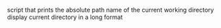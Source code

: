 script that prints the absolute path name of the current working directory
display current directory in a long format
